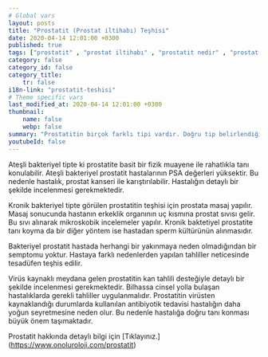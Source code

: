 ```yaml
---
# Global vars
layout: posts
title: "Prostatit (Prostat iltihabı) Teşhisi"
date: 2020-04-14 12:01:00 +0300
published: true
tags: ["prostatit" , "prostat iltihabı" , "prostatit nedir" , "prostat iltihabı nedir" , "prostatit nedeni" , "prostatit sebebi" , "prostatit tipi" , "prostatitle karışan hastalıklar" , "prostatit teşhisi" , "prostatit tedavisi" , "prostatit antibiyotik" , "ateşli bakteriyel prostatit" , "kronik bakteriyel prostatit" , "ateşsiz prostatit" , "prostat nezlesi" , "prostatit çözüm" , "kronik prostatit" , "tekrarlayan prostatit" , "geçmeyen prostatit" , "prostatit ilaç"]
category: false
category_id: false
category_title:
    tr: false
i18n-link: "prostatit-teshisi"
# Theme specific vars
last_modified_at: 2020-04-14 12:01:00 +0300
thumbnail:
    name: false
    webp: false
summary: "Prostatitin birçok farklı tipi vardır. Doğru tip belirlendiğinde tedavi daha kolaydır. Hastaların büyük çoğunluğunda yanlış antibiyotik tedavisi hastalığı kronikleştirmektedir. Hastalığın tedavisini güçleştirir. Doğru tedavi için tecrübeli bir hekimin tedavi planlamasını yapması gereklidir."
youtubeId: false
---
```






Ateşli bakteriyel tipte ki prostatite basit bir fizik muayene ile rahatlıkla tanı konulabilir. Ateşli bakteriyel prostatit hastalarının PSA değerleri yüksektir. Bu nedenle hastalık, prostat kanseri ile karıştırılabilir. Hastalığın detaylı bir şekilde incelenmesi gerekmektedir.

Kronik bakteriyel tipte görülen prostatitin teşhisi için prostata masaj yapılır. Masaj sonucunda hastanın erkeklik organının uç kısmına prostat sıvısı gelir. Bu sıvı alınarak mikroskobik incelemeler yapılır. Kronik baktetiyel prostatite tanı koyma da bir diğer yöntem ise hastadan sperm kültürünün alınmasıdır.

Bakteriyel prostatit hastada herhangi bir yakınmaya neden olmadığından bir semptomu yoktur. Hastaya farklı nedenlerden yapılan tahliller neticesinde tesadüfen teşhis edilir.

Virüs kaynaklı meydana gelen prostatitin kan tahlili desteğiyle detaylı bir şekilde incelenmesi gerekmektedir. Bilhassa cinsel yolla bulaşan hastalıklarda gerekli tahliller uygulanmalıdır. Prostatitin virüsten kaynaklandığı durumlarda kullanılan antibiyotik tedavisi hastalığın daha yoğun seyretmesine neden olur. Bu nedenle hastalığa doğru tanı konması büyük önem taşımaktadır.


Prostatit hakkında detaylı bilgi için [Tıklayınız.] (https://www.onoluroloji.com/prostatit)
